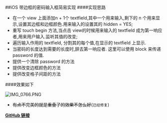 ##iOS 带边框的密码输入框简易实现
####实现思路
- 在一个 view 上面添加n + 1个 textfield,其中一个用来输入,剩下的 n 个用来显示,设置其边框和边框颜色.用来输入的设置其的 hidden = YES;
- 重写 touch begin 方法,当点击 view的时候用来输入的 textfield 成为第一响应者,用来用户输入.监听其值的改变;
- 遍历输入作用的 textfield, 分割其的每个值,在显示的 textfield 上显示.
- 当密码的长度达到需要的长度时,辞去第一响应者. 这里可以使用 block 来传递 password 的值.
- 提供一个清除 password 的方法
- 提供改变边框颜色的方法
- 提供改变格子间距的方法


####效果如下

![IMG_0766.PNG](http://upload-images.jianshu.io/upload_images/1200356-4f5d7cf053710114.PNG?imageMogr2/auto-orient/strip%7CimageView2/2/w/1240)

- ~~有点不完美的就是重叠了的效果不怎么好~~(`已经修复`)


[**GitHub 链接**](https://github.com/wanhmr/TPPasswordTextField)
